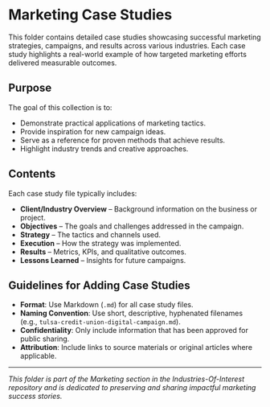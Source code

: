 # Marketing Case Studies

This folder contains detailed case studies showcasing successful marketing strategies, campaigns, and results across various industries. Each case study highlights a real-world example of how targeted marketing efforts delivered measurable outcomes.

## Purpose

The goal of this collection is to:
- Demonstrate practical applications of marketing tactics.
- Provide inspiration for new campaign ideas.
- Serve as a reference for proven methods that achieve results.
- Highlight industry trends and creative approaches.

## Contents

Each case study file typically includes:
- **Client/Industry Overview** – Background information on the business or project.
- **Objectives** – The goals and challenges addressed in the campaign.
- **Strategy** – The tactics and channels used.
- **Execution** – How the strategy was implemented.
- **Results** – Metrics, KPIs, and qualitative outcomes.
- **Lessons Learned** – Insights for future campaigns.

## Guidelines for Adding Case Studies

- **Format**: Use Markdown (`.md`) for all case study files.
- **Naming Convention**: Use short, descriptive, hyphenated filenames (e.g., `tulsa-credit-union-digital-campaign.md`).
- **Confidentiality**: Only include information that has been approved for public sharing.
- **Attribution**: Include links to source materials or original articles where applicable.

---

*This folder is part of the Marketing section in the Industries-Of-Interest repository and is dedicated to preserving and sharing impactful marketing success stories.*
